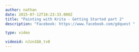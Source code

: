 ```yaml
---
author: nathan
date: 2015-07-12T16:23:33.000Z
title: "Painting with Krita - Getting Started part 2"
description: "Facebook: https://www.facebook.com/gdquest "

type: video

videoid: nJzn1QA_tv8
---
```


